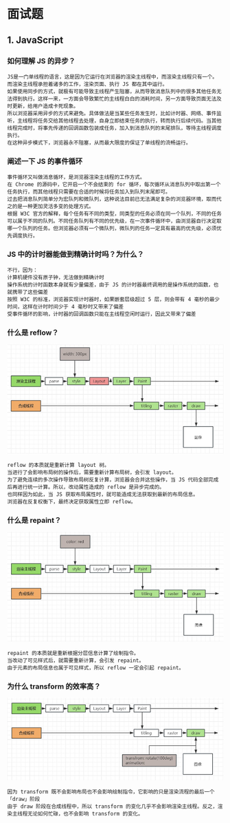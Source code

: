 # 面试题

## 1. JavaScript

### 如何理解 JS 的异步？

```
JS是一门单线程的语言，这是因为它运行在浏览器的渲染主线程中，而渲染主线程只有一个。
而渲染主线程承担着诸多的工作，渲染页面、执行 JS 都在其中运行。
如果使用同步的方式，就极有可能导致主线程产生阻塞，从而导致消息队列中的很多其他任务无法得到执行。这样一来，一方面会导致繁忙的主线程白白的消耗时间，另一方面导致页面无法及时更新，给用户造成卡死现象。
所以浏览器采用异步的方式来避免。具体做法是当某些任务发生时，比如计时器、网络、事件监听，主线程将任务交给其他线程去处理，自身立即结束任务的执行，转而执行后续代码。当其他线程完成时，将事先传递的回调函数包装成任务，加入到消息队列的末尾排队，等待主线程调度执行。
在这种异步模式下，浏览器永不阻塞，从而最大限度的保证了单线程的流畅运行。
```

### 阐述一下 JS 的事件循环

```
事件循环又叫做消息循环，是浏览器渲染主线程的工作方式。
在 Chrome 的源码中，它开启一个不会结束的 for 循环，每次循环从消息队列中取出第一个任务执行，而其他线程只需要在合适的时候将任务加入到队列末尾即可。
过去把消息队列简单分为宏队列和微队列，这种说法目前已无法满足复杂的浏览器环境，取而代之的是一种更加灵活多变的处理方式。
根据 W3C 官方的解释，每个任务有不同的类型，同类型的任务必须在同一个队列，不同的任务可以属于不同的队列。不同任务队列有不同的优先级，在一次事件循环中，由浏览器自行决定取哪一个队列的任务。但浏览器必须有一个微队列，微队列的任务一定具有最高的优先级，必须优先调度执行。
```

### JS 中的计时器能做到精确计时吗？为什么？

```
不行，因为：
计算机硬件没有原子钟，无法做到精确计时
操作系统的计时函数本身就有少量偏差，由于 JS 的计时器最终调用的是操作系统的函数，也就携带了这些偏差
按照 W3C 的标准，浏览器实现计时器时，如果嵌套层级超过 5 层，则会带有 4 毫秒的最少时间，这样在计时时间少于 4 毫秒时又带来了偏差
受事件循环的影响，计时器的回调函数只能在主线程空闲时运行，因此又带来了偏差
```

### 什么是 reflow？

![r](../.vuepress/public/assets/image/mst/r.jpg)

```
reflow 的本质就是重新计算 layout 树。
当进行了会影响布局树的操作后，需要重新计算布局树，会引发 layout。
为了避免连续的多次操作导致布局树反复计算，浏览器会合并这些操作，当 JS 代码全部完成后再进行统一计算。所以，改动属性造成的 reflow 是异步完成的。
也同样因为如此，当 JS 获取布局属性时，就可能造成无法获取到最新的布局信息。
浏览器在反复权衡下，最终决定获取属性立即 reflow。
```

### 什么是 repaint？

![r1](../.vuepress/public/assets/image/mst/r1.jpg)

```
repaint 的本质就是重新根据分层信息计算了绘制指令。
当改动了可见样式后，就需要重新计算，会引发 repaint。
由于元素的布局信息也属于可见样式，所以 reflow 一定会引起 repaint。
```

### 为什么 transform 的效率高？

![a](../.vuepress/public/assets/image/mst/a.jpg)

```
因为 transform 既不会影响布局也不会影响绘制指令，它影响的只是渲染流程的最后一个「draw」阶段
由于 draw 阶段在合成线程中，所以 transform 的变化几乎不会影响渲染主线程。反之，渲染主线程无论如何忙碌，也不会影响 transform 的变化。
```

